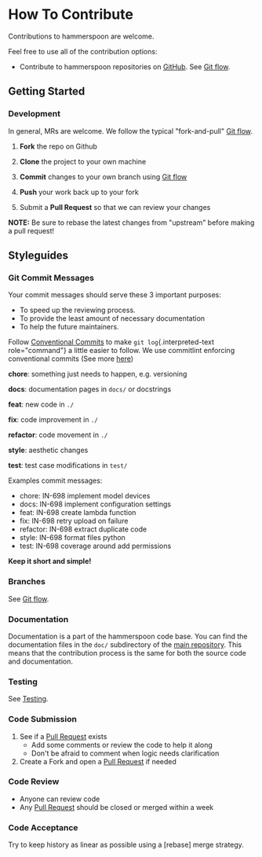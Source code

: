<!-- Space: Projects -->
<!-- Parent: Hammerspoon -->
<!-- Title: Contributing Hammerspoon -->
<!-- Label: Hammerspoon -->
<!-- Label: Contributing -->
<!-- Include: disclaimer.md -->
<!-- Include: ac:toc -->

# How To Contribute

Contributions to hammerspoon are welcome.

Feel free to use all of the contribution options:

- Contribute to hammerspoon repositories on [GitHub](https://github.com/luismayta/hammerspoon). See [Git flow](./contribute/git-flow.md).

## Getting Started

### Development

In general, MRs are welcome. We follow the typical "fork-and-pull" [Git flow](./contribute/git-flow.md).

1.  **Fork** the repo on Github
2.  **Clone** the project to your own machine
3.  **Commit** changes to your own branch using [Git flow](./contribute/git-flow.md)
4.  **Push** your work back up to your fork

5.  Submit a **Pull Request** so that we can review your changes

**NOTE:** Be sure to rebase the latest changes from "upstream" before making a pull request!

## Styleguides

### Git Commit Messages

Your commit messages should serve these 3 important purposes:

- To speed up the reviewing process.
- To provide the least amount of necessary documentation
- To help the future maintainers.

Follow [Conventional Commits](https://www.conventionalcommits.org/en/v1.0.0) to make `git log`{.interpreted-text role="command"} a little easier to follow. We use commitlint enforcing conventional commits (See more [here](https://github.com/conventional-changelog/commitlint))

**chore**: something just needs to happen, e.g. versioning

**docs**: documentation pages in `docs/` or docstrings

**feat**: new code in `./`

**fix**: code improvement in `./`

**refactor**: code movement in `./`

**style**: aesthetic changes

**test**: test case modifications in `test/`

Examples commit messages:

- chore: IN-698 implement model devices
- docs: IN-698 implement configuration settings
- feat: IN-698 create lambda function
- fix: IN-698 retry upload on failure
- refactor: IN-698 extract duplicate code
- style: IN-698 format files python
- test: IN-698 coverage around add permissions

**Keep it short and simple!**

### Branches

See [Git flow](./contribute/git-flow.md).

### Documentation

Documentation is a part of the hammerspoon code base. You can find the documentation files in the `doc/` subdirectory of the [main repository](https://github.com/luismayta/hammerspoon). This means that the contribution process is the same for both the source code and documentation.

### Testing

See [Testing](./testing.md).

### Code Submission

1.  See if a [Pull Request](https://github.com/luismayta/hammerspoon/pulls) exists
    - Add some comments or review the code to help it along
    - Don\'t be afraid to comment when logic needs clarification
2.  Create a Fork and open a [Pull Request](https://github.com/luismayta/hammerspoon/pulls) if needed

### Code Review

- Anyone can review code
- Any [Pull Request](https://github.com/luismayta/hammerspoon/pulls) should be closed or merged within a week

### Code Acceptance

Try to keep history as linear as possible using a [rebase] merge strategy.
